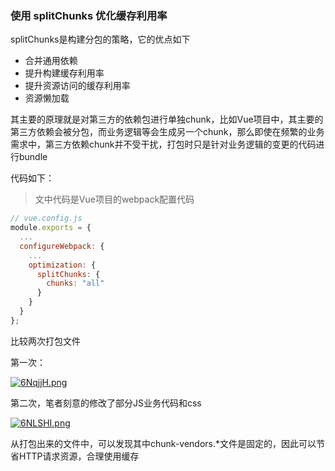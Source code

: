 ### 使用 splitChunks 优化缓存利用率

splitChunks是构建分包的策略，它的优点如下

- 合并通用依赖
- 提升构建缓存利用率
- 提升资源访问的缓存利用率
- 资源懒加载

其主要的原理就是对第三方的依赖包进行单独chunk，比如Vue项目中，其主要的第三方依赖会被分包，而业务逻辑等会生成另一个chunk，那么即使在频繁的业务需求中，第三方依赖chunk并不受干扰，打包时只是针对业务逻辑的变更的代码进行bundle

代码如下：

> 文中代码是Vue项目的webpack配置代码

```javascript
// vue.config.js
module.exports = {
  ...
  configureWebpack: {
	...
    optimization: {
      splitChunks: {
        chunks: "all"
      }
    }
  }
};
```

比较两次打包文件

第一次：

[![6NqjjH.png](https://s3.ax1x.com/2021/03/12/6NqjjH.png)](https://imgtu.com/i/6NqjjH)

第二次，笔者刻意的修改了部分JS业务代码和css

[![6NLSHI.png](https://s3.ax1x.com/2021/03/12/6NLSHI.png)](https://imgtu.com/i/6NLSHI)

从打包出来的文件中，可以发现其中chunk-vendors.*文件是固定的，因此可以节省HTTP请求资源，合理使用缓存